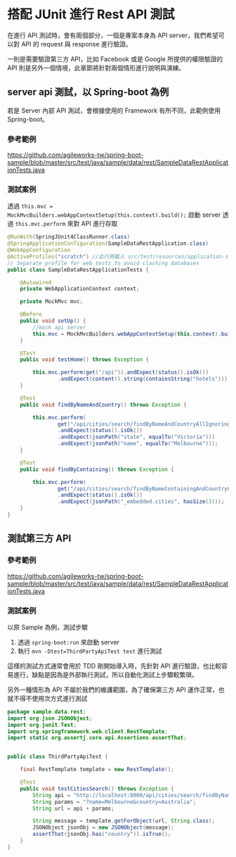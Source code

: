 # 搭配 JUnit 進行 Rest API 測試

在進行 API 測試時，會有兩個部分，一個是專案本身為 API server，我們希望可以對 API 的 request 與 response 進行驗證。

一則是需要驗證第三方 API，比如 Facebook 或是 Google 所提供的權限驗證的 API 則是另外一個情境，此章節將針對兩個情形進行說明與演練。

## server api 測試，以 Spring-boot 為例

若是 Server 內部 API 測試，會根據使用的 Framework 有所不同，此範例使用 Spring-boot。

### 參考範例

<https://github.com/agileworks-tw/spring-boot-sample/blob/master/src/test/java/sample/data/rest/SampleDataRestApplicationTests.java>

### 測試案例

透過 `this.mvc = MockMvcBuilders.webAppContextSetup(this.context).build();` 啟動 server
透過 `this.mvc.perform` 來對 API 進行存取

```java
@RunWith(SpringJUnit4ClassRunner.class)
@SpringApplicationConfiguration(SampleDataRestApplication.class)
@WebAppConfiguration
@ActiveProfiles("scratch") //此行將載入 src/test/resources/application-scratch.properties
// Separate profile for web tests to avoid clashing databases
public class SampleDataRestApplicationTests {

	@Autowired
	private WebApplicationContext context;

	private MockMvc mvc;

	@Before
	public void setUp() {
		//mock api server
		this.mvc = MockMvcBuilders.webAppContextSetup(this.context).build();
	}

	@Test
	public void testHome() throws Exception {

		this.mvc.perform(get("/api")).andExpect(status().isOk())
				.andExpect(content().string(containsString("hotels")));
	}

	@Test
	public void findByNameAndCountry() throws Exception {

		this.mvc.perform(
				get("/api/cities/search/findByNameAndCountryAllIgnoringCase?name=Melbourne&country=Australia"))
				.andExpect(status().isOk())
				.andExpect(jsonPath("state", equalTo("Victoria")))
				.andExpect(jsonPath("name", equalTo("Melbourne")));
	}

	@Test
	public void findByContaining() throws Exception {

		this.mvc.perform(
				get("/api/cities/search/findByNameContainingAndCountryContainingAllIgnoringCase?name=&country=UK"))
				.andExpect(status().isOk())
				.andExpect(jsonPath("_embedded.cities", hasSize(3)));
	}
}
```


## 測試第三方 API

### 參考範例

<https://github.com/agileworks-tw/spring-boot-sample/blob/master/src/test/java/sample/data/rest/SampleDataRestApplicationTests.java>

### 測試案例

以原 Sample 為例，測試步驟

1. 透過 `spring-boot:run` 來啟動 server
2. 執行 `mvn -Dtest=ThirdPartyApiTest test` 進行測試

這樣的測試方式通常會用於 TDD 剛開始導入時，先針對 API 進行驗證，也比較容易進行，缺點是因為是外部執行測試，所以自動化測試上步驟較繁瑣。

另外一種情形為 API 不屬於我們的維護範圍，為了確保第三方 API 運作正常，也就不得不使用次方式進行測試

``` java
package sample.data.rest;
import org.json.JSONObject;
import org.junit.Test;
import org.springframework.web.client.RestTemplate;
import static org.assertj.core.api.Assertions.assertThat;


public class ThirdPartyApiTest {

    final RestTemplate template = new RestTemplate();

    @Test
    public void testCitiesSearch() throws Exception {
        String api = "http://localhost:8000/api/cities/search/findByNameAndCountryAllIgnoringCase";
        String params = "?name=Melbourne&country=Australia";
        String url = api + params;

        String message = template.getForObject(url, String.class);
        JSONObject jsonObj = new JSONObject(message);
        assertThat(jsonObj.has("country")).isTrue();
    }
}

```
